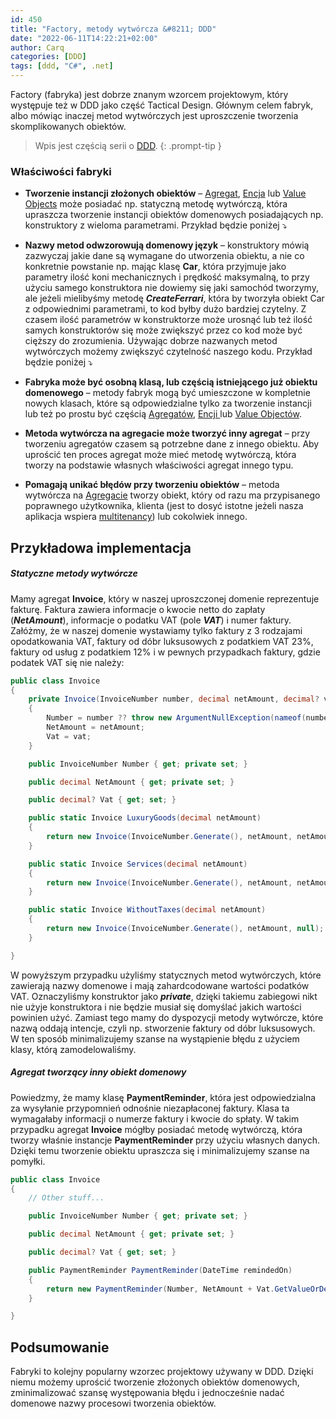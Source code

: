 ```yaml
---
id: 450
title: "Factory, metody wytwórcza &#8211; DDD"
date: "2022-06-11T14:22:21+02:00"
author: Carq
categories: [DDD]
tags: [ddd, "C#", .net]
---
```


Factory (fabryka) jest dobrze znanym wzorcem projektowym, który występuje też w DDD jako część Tactical Design. Głównym celem fabryk, albo mówiąc inaczej metod wytwórczych jest uproszczenie tworzenia skomplikowanych obiektów.

<!-- prettier-ignore-start  -->
> Wpis jest częścią serii o [DDD](/ddd/).
{: .prompt-tip }
<!-- prettier-ignore-end  -->

### Właściwości fabryki

- **Tworzenie instancji złożonych obiektów** – [Agreg](/posts/agregat-ddd/)[at](/posts/agregat-ddd/), [Encja](/posts/encje-podstawy-ddd/) lub [Value Objects](posts/value-objects/) może posiadać np. statyczną metodę wytwórczą, która upraszcza tworzenie instancji obiektów domenowych posiadających np. konstruktory z wieloma parametrami. Przykład będzie poniżej ⤵️

- **Nazwy metod odwzorowują domenowy język** – konstruktory mówią zazwyczaj jakie dane są wymagane do utworzenia obiektu, a nie co konkretnie powstanie np. mając klasę **Car**, która przyjmuje jako parametry ilość koni mechanicznych i prędkość maksymalną, to przy użyciu samego konstruktora nie dowiemy się jaki samochód tworzymy, ale jeżeli mielibyśmy metodę **_CreateFerrari_**, która by tworzyła obiekt Car z odpowiednimi parametrami, to kod byłby dużo bardziej czytelny. Z czasem ilość parametrów w konstruktorze może urosnąć lub też ilość samych konstruktorów się może zwiększyć przez co kod może być cięższy do zrozumienia. Używając dobrze nazwanych metod wytwórczych możemy zwiększyć czytelność naszego kodu. Przykład będzie poniżej ⤵️

- **Fabryka może być osobną klasą, lub częścią istniejącego już obiektu domenowego** – metody fabryk mogą być umieszczone w kompletnie nowych klasach, które są odpowiedzialne tylko za tworzenie instancji lub też po prostu być częścią [Agregatów](/posts/agregat-ddd/), [Encji ](/posts/encje-podstawy-ddd/)lub [Value Objectów](posts/value-objects/).

- **Metoda wytwórcza na agregacie może tworzyć inny agregat** – przy tworzeniu agregatów czasem są potrzebne dane z innego obiektu. Aby uprościć ten proces agregat może mieć metodę wytwórczą, która tworzy na podstawie własnych właściwości agregat innego typu.

- **Pomagają unikać błędów przy tworzeniu obiektów** – metoda wytwórcza na [Agregacie](/posts/agregat-ddd/) tworzy obiekt, który od razu ma przypisanego poprawnego użytkownika, klienta (jest to dosyć istotne jeżeli nasza aplikacja wspiera [multitenancy](https://en.wikipedia.org/wiki/Multitenancy)) lub cokolwiek innego.

## Przykładowa implementacja

##### Statyczne metody wytwórcze

Mamy agregat **Invoice**, który w naszej uproszczonej domenie reprezentuje fakturę. Faktura zawiera informacje o kwocie netto do zapłaty (**_NetAmount_**), informacje o podatku VAT (pole **_VAT_**) i numer faktury. Załóżmy, że w naszej domenie wystawiamy tylko faktury z 3 rodzajami opodatkowania VAT, faktury od dóbr luksusowych z podatkiem VAT 23%, faktury od usług z podatkiem 12% i w pewnych przypadkach faktury, gdzie podatek VAT się nie należy:

```csharp
public class Invoice
{
    private Invoice(InvoiceNumber number, decimal netAmount, decimal? vat)
    {
        Number = number ?? throw new ArgumentNullException(nameof(number));
        NetAmount = netAmount;
        Vat = vat;
    }

    public InvoiceNumber Number { get; private set; }

    public decimal NetAmount { get; private set; }

    public decimal? Vat { get; set; }

    public static Invoice LuxuryGoods(decimal netAmount)
    {
        return new Invoice(InvoiceNumber.Generate(), netAmount, netAmount * 0.23m);
    }

    public static Invoice Services(decimal netAmount)
    {
        return new Invoice(InvoiceNumber.Generate(), netAmount, netAmount * 0.12m);
    }

    public static Invoice WithoutTaxes(decimal netAmount)
    {
        return new Invoice(InvoiceNumber.Generate(), netAmount, null);
    }

}
```

W powyższym przypadku użyliśmy statycznych metod wytwórczych, które zawierają nazwy domenowe i mają zahardcodowane wartości podatków VAT. Oznaczyliśmy konstruktor jako **_private_**, dzięki takiemu zabiegowi nikt nie użyje konstruktora i nie będzie musiał się domyślać jakich wartości powinien użyć. Zamiast tego mamy do dyspozycji metody wytwórcze, które nazwą oddają intencje, czyli np. stworzenie faktury od dóbr luksusowych. W ten sposób minimalizujemy szanse na wystąpienie błędu z użyciem klasy, którą zamodelowaliśmy.

##### Agregat tworzący inny obiekt domenowy

Powiedzmy, że mamy klasę **PaymentReminder**, która jest odpowiedzialna za wysyłanie przypomnień odnośnie niezapłaconej faktury. Klasa ta wymagałaby informacji o numerze faktury i kwocie do spłaty. W takim przypadku agregat **Invoice** mógłby posiadać metodę wytwórczą, która tworzy właśnie instancje **PaymentReminder** przy użyciu własnych danych. Dzięki temu tworzenie obiektu upraszcza się i minimalizujemy szanse na pomyłki.

```csharp
public class Invoice
{
    // Other stuff...

    public InvoiceNumber Number { get; private set; }

    public decimal NetAmount { get; private set; }

    public decimal? Vat { get; set; }

    public PaymentReminder PaymentReminder(DateTime remindedOn)
    {
        return new PaymentReminder(Number, NetAmount + Vat.GetValueOrDefault(), remindedOn);
    }

}

```

## Podsumowanie

Fabryki to kolejny popularny wzorzec projektowy używany w DDD. Dzięki niemu możemy uprościć tworzenie złożonych obiektów domenowych, zminimalizować szansę występowania błędu i jednocześnie nadać domenowe nazwy procesowi tworzenia obiektów.
